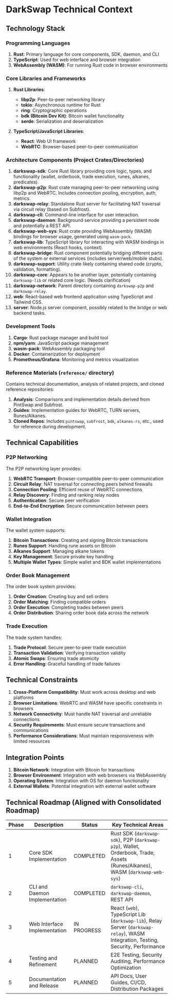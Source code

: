 # DarkSwap Technical Context

## Technology Stack

### Programming Languages

1. **Rust**: Primary language for core components, SDK, daemon, and CLI
2. **TypeScript**: Used for web interface and browser integration
3. **WebAssembly (WASM)**: For running Rust code in browser environments

### Core Libraries and Frameworks

1. **Rust Libraries**:
   - **libp2p**: Peer-to-peer networking library
   - **tokio**: Asynchronous runtime for Rust
   - **ring**: Cryptographic operations
   - **bdk (Bitcoin Dev Kit)**: Bitcoin wallet functionality
   - **serde**: Serialization and deserialization

2. **TypeScript/JavaScript Libraries**:
   - **React**: Web UI framework
   - **WebRTC**: Browser-based peer-to-peer communication

### Architecture Components (Project Crates/Directories)

1.  **darkswap-sdk**: Core Rust library providing core logic, types, and functionality (wallet, orderbook, trade execution, runes, alkanes, predicates).
2.  **darkswap-p2p**: Rust crate managing peer-to-peer networking using libp2p and WebRTC. Includes connection pooling, encryption, auth, metrics.
3.  **darkswap-relay**: Standalone Rust server for facilitating NAT traversal via circuit relay (based on Subfrost).
4.  **darkswap-cli**: Command-line interface for user interaction.
5.  **darkswap-daemon**: Background service providing a persistent node and potentially a REST API.
6.  **darkswap-web-sys**: Rust crate providing WebAssembly (WASM) bindings for browser usage, generated using `wasm-pack`.
7.  **darkswap-lib**: TypeScript library for interacting with WASM bindings in web environments (React hooks, context).
8.  **darkswap-bridge**: Rust component potentially bridging different parts of the system or external services (includes server/web/mobile stubs).
9.  **darkswap-support**: Utility crate likely containing shared code (crypto, validation, formatting).
10. **darkswap-core**: Appears to be another layer, potentially containing `darkswap-lib` or related core logic. (Needs clarification)
11. **darkswap-network**: Parent directory containing `darkswap-p2p` and `darkswap-relay`.
12. **web**: React-based web frontend application using TypeScript and Tailwind CSS.
13. **server**: Node.js server component, possibly related to the bridge or web backend tasks.

### Development Tools

1. **Cargo**: Rust package manager and build tool
2. **npm/yarn**: JavaScript package management
3. **wasm-pack**: WebAssembly packaging tool
4. **Docker**: Containerization for deployment
5. **Prometheus/Grafana**: Monitoring and metrics visualization

### Reference Materials (`reference/` directory)

Contains technical documentation, analysis of related projects, and cloned reference repositories:
1.  **Analysis**: Comparisons and implementation details derived from PintSwap and Subfrost.
2.  **Guides**: Implementation guides for WebRTC, TURN servers, Runes/Alkanes.
3.  **Cloned Repos**: Includes `pintswap`, `subfrost`, `bdk`, `alkanes-rs`, etc., used for reference during development.

## Technical Capabilities

### P2P Networking

The P2P networking layer provides:

1. **WebRTC Transport**: Browser-compatible peer-to-peer communication
2. **Circuit Relay**: NAT traversal for connecting peers behind firewalls
3. **Connection Pooling**: Efficient reuse of WebRTC connections
4. **Relay Discovery**: Finding and ranking relay nodes
5. **Authentication**: Secure peer verification
6. **End-to-End Encryption**: Secure communication between peers

### Wallet Integration

The wallet system supports:

1. **Bitcoin Transactions**: Creating and signing Bitcoin transactions
2. **Runes Support**: Handling rune assets on Bitcoin
3. **Alkanes Support**: Managing alkane tokens
4. **Key Management**: Secure private key handling
5. **Multiple Wallet Types**: Simple wallet and BDK wallet implementations

### Order Book Management

The order book system provides:

1. **Order Creation**: Creating buy and sell orders
2. **Order Matching**: Finding compatible orders
3. **Order Execution**: Completing trades between peers
4. **Order Distribution**: Sharing order book data across the network

### Trade Execution

The trade system handles:

1. **Trade Protocol**: Secure peer-to-peer trade execution
2. **Transaction Validation**: Verifying transaction validity
3. **Atomic Swaps**: Ensuring trade atomicity
4. **Error Handling**: Graceful handling of trade failures

## Technical Constraints

1. **Cross-Platform Compatibility**: Must work across desktop and web platforms
2. **Browser Limitations**: WebRTC and WASM have specific constraints in browsers
3. **Network Connectivity**: Must handle NAT traversal and unreliable connections
4. **Security Requirements**: Must ensure secure transactions and communications
5. **Performance Considerations**: Must maintain responsiveness with limited resources

## Integration Points

1. **Bitcoin Network**: Integration with Bitcoin for transactions
2. **Browser Environment**: Integration with web browsers via WebAssembly
3. **Operating System**: Integration with OS for daemon functionality
4. **External Wallets**: Potential integration with external wallet software

## Technical Roadmap (Aligned with Consolidated Roadmap)

| Phase | Description                 | Status      | Key Technical Areas                                                                 |
|-------|-----------------------------|-------------|-------------------------------------------------------------------------------------|
| 1     | Core SDK Implementation     | COMPLETED   | Rust SDK (`darkswap-sdk`), P2P (`darkswap-p2p`), Wallet, Orderbook, Trade, Assets (Runes/Alkanes), WASM (`darkswap-web-sys`) |
| 2     | CLI and Daemon Implementation | COMPLETED   | `darkswap-cli`, `darkswap-daemon`, REST API                                         |
| 3     | Web Interface Implementation| IN PROGRESS | React (`web`), TypeScript Lib (`darkswap-lib`), Relay Server (`darkswap-relay`), WASM Integration, Testing, Security, Performance |
| 4     | Testing and Refinement      | PLANNED     | E2E Testing, Security Auditing, Performance Optimization                            |
| 5     | Documentation and Release   | PLANNED     | API Docs, User Guides, CI/CD, Distribution Packages                                 |

